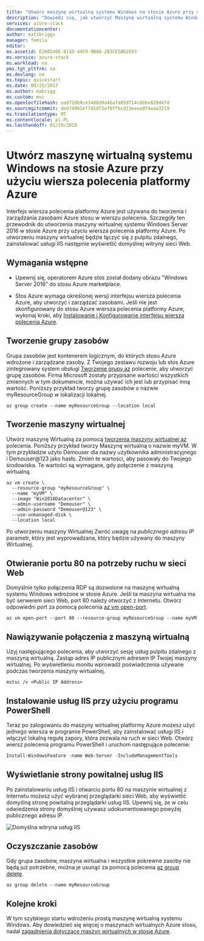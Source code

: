 ```yaml
---
title: "Utwórz maszynę wirtualną systemu Windows na stosie Azure przy użyciu wiersza polecenia platformy Azure | Dokumentacja firmy Microsoft"
description: "Dowiedz się, jak utworzyć Maszynę wirtualną systemu Windows na stosie Azure przy użyciu wiersza polecenia platformy Azure"
services: azure-stack
documentationcenter: 
author: mattbriggs
manager: femila
editor: 
ms.assetid: E26B246E-811D-44C9-9BA6-2B3CE5B62E83
ms.service: azure-stack
ms.workload: na
pms.tgt_pltfrm: na
ms.devlang: na
ms.topic: quickstart
ms.date: 09/25/2017
ms.author: mabrigg
ms.custom: mvc
ms.openlocfilehash: ea972db9ce3488d9a46a7d059714c8bbe820d47d
ms.sourcegitcommit: ded74961ef7d1df2ef8ffbcd13eeea0f4aaa3219
ms.translationtype: MT
ms.contentlocale: pl-PL
ms.lasthandoff: 01/29/2018
---
```

# <a name="create-a-windows-virtual-machine-on-azure-stack-using-azure-cli"></a>Utwórz maszynę wirtualną systemu Windows na stosie Azure przy użyciu wiersza polecenia platformy Azure

Interfejs wiersza polecenia platformy Azure jest używana do tworzenia i zarządzania zasobami Azure stosu w wierszu polecenia. Szczegóły ten przewodnik do utworzenia maszyny wirtualnej systemu Windows Server 2016 w stosie Azure przy użyciu wiersza polecenia platformy Azure. Po utworzeniu maszyny wirtualnej będzie łączyć się z pulpitu zdalnego, zainstalować usługi IIS następnie wyświetlić domyślnej witryny sieci Web. 

## <a name="prerequisites"></a>Wymagania wstępne 

* Upewnij się, operatorem Azure stos został dodany obrazu "Windows Server 2016" do stosu Azure marketplace.  

* Stos Azure wymaga określonej wersji interfejsu wiersza polecenia Azure, aby utworzyć i zarządzać zasobami. Jeśli nie jest skonfigurowany do stosu Azure wiersza polecenia platformy Azure, wykonaj kroki, aby [Instalowanie i Konfigurowanie interfejsu wiersza polecenia Azure](azure-stack-connect-cli.md).

## <a name="create-a-resource-group"></a>Tworzenie grupy zasobów

Grupa zasobów jest kontenerem logicznym, do których stosu Azure wdrożone i zarządzane zasoby. Z Twojego zestawu rozwoju lub stos Azure zintegrowany system obsługi [Tworzenie grupy az](/cli/azure/group#az_group_create) polecenie, aby utworzyć grupę zasobów. Firma Microsoft zostały przypisane wartości wszystkich zmiennych w tym dokumencie, można używać ich jest lub przypisać inną wartość. Poniższy przykład tworzy grupę zasobów o nazwie myResourceGroup w lokalizacji lokalnej.

```cli
az group create --name myResourceGroup --location local
```

## <a name="create-a-virtual-machine"></a>Tworzenie maszyny wirtualnej

Utwórz maszynę Wirtualną za pomocą [tworzenia maszyny wirtualnej az](/cli/azure/vm#az_vm_create) polecenia. Poniższy przykład tworzy Maszynę wirtualną o nazwie myVM. W tym przykładzie użyto Demouser dla nazwy użytkownika administracyjnego i Demouser@123 jako hasło. Zmień te wartości, aby pasowały do Twojego środowiska. Te wartości są wymagane, gdy połączenie z maszyną wirtualną.

```cli
az vm create \
  --resource-group "myResourceGroup" \
  --name "myVM" \
  --image "Win2016Datacenter" \
  --admin-username "Demouser" \
  --admin-password "Demouser@123" \
  --use-unmanaged-disk \
  --location local
```

Po utworzeniu maszyny Wirtualnej Zwróć uwagę na *publicznego adresu IP* parametr, który jest wyprowadzana, który będzie używany do maszyny Wirtualnej.
 
## <a name="open-port-80-for-web-traffic"></a>Otwieranie portu 80 na potrzeby ruchu w sieci Web

Domyślnie tylko połączenia RDP są dozwolone na maszynę wirtualną systemu Windows wdrożone w stosie Azure. Jeśli ta maszyna wirtualna ma być serwerem sieci Web, port 80 należy otworzyć z Internetu. Otwórz odpowiedni port za pomocą polecenia [az vm open-port](/cli/azure/vm#open-port).

```cli
az vm open-port --port 80 --resource-group myResourceGroup --name myVM
```

## <a name="connect-to-the-virtual-machine"></a>Nawiązywanie połączenia z maszyną wirtualną

Użyj następującego polecenia, aby utworzyć sesję usług pulpitu zdalnego z maszyną wirtualną. Zastąp adres IP publicznym adresem IP Twojej maszyny wirtualnej. Po wyświetleniu monitu wprowadź poświadczenia używane podczas tworzenia maszyny wirtualnej.

```
mstsc /v <Public IP Address>
```

## <a name="install-iis-using-powershell"></a>Instalowanie usług IIS przy użyciu programu PowerShell

Teraz po zalogowaniu do maszyny wirtualnej platformy Azure możesz użyć jednego wiersza w programie PowerShell, aby zainstalować usługi IIS i włączyć lokalną regułę zapory, która zezwala na ruch w sieci Web. Otwórz wiersz polecenia programu PowerShell i uruchom następujące polecenie:

```powershell
Install-WindowsFeature -name Web-Server -IncludeManagementTools
```

## <a name="view-the-iis-welcome-page"></a>Wyświetlanie strony powitalnej usług IIS

Po zainstalowaniu usług IIS i otwarciu portu 80 na maszynie wirtualnej z Internetu możesz użyć wybranej przeglądarki sieci Web, aby wyświetlić domyślną stronę powitalną przeglądarki usług IIS. Upewnij się, że w celu odwiedzenia strony domyślnej używasz udokumentowanego powyżej publicznego adresu IP. 

![Domyślna witryna usług IIS](./media/azure-stack-quick-create-vm-windows-cli/default-iis-website.png) 

## <a name="clean-up-resources"></a>Oczyszczanie zasobów

Gdy grupa zasobów, maszyna wirtualna i wszystkie pokrewne zasoby nie będą już potrzebne, można je usunąć za pomocą polecenia [az group delete](/cli/azure/group#az_group_delete).

```cli
az group delete --name myResourceGroup
```

## <a name="next-steps"></a>Kolejne kroki

W tym szybkiego startu wdrożeniu prostą maszynę wirtualną systemu Windows. Aby dowiedzieć się więcej o maszynach wirtualnych Azure stosu, nadal [zagadnienia dotyczące maszyn wirtualnych w stosie Azure](azure-stack-vm-considerations.md).
